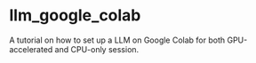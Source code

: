# llm_google_colab
A tutorial on how to set up a LLM on Google Colab for both GPU-accelerated and CPU-only session.
